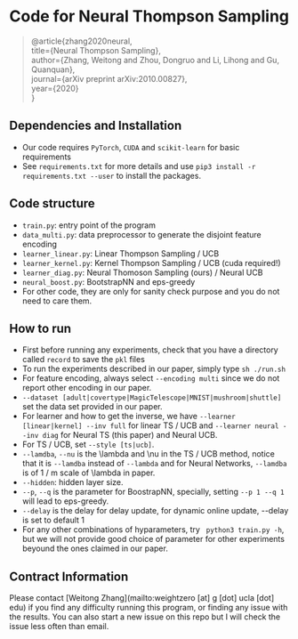 # Code for Neural Thompson Sampling

> @article{zhang2020neural,  
>  title={Neural Thompson Sampling},  
>  author={Zhang, Weitong and Zhou, Dongruo and Li, Lihong and Gu, Quanquan},  
>  journal={arXiv preprint arXiv:2010.00827},  
>  year={2020}  
>}  

## Dependencies and Installation

- Our code requires `PyTorch`, `CUDA` and `scikit-learn` for basic requirements
- See `requirements.txt` for more details and use `pip3 install -r requirements.txt --user` to install the packages.

## Code structure

- `train.py`: entry point of the program
- `data_multi.py`: data preprocessor to generate the disjoint feature encoding
- `learner_linear.py`: Linear Thompson Sampling / UCB
- `learner_kernel.py`: Kernel Thompson Sampling / UCB (cuda required!)
- `learner_diag.py`: Neural Thomoson Sampling (ours) / Neural UCB
- `neural_boost.py`: BootstrapNN and eps-greedy
- For other code, they are only for sanity check purpose and you do not need to care them.

## How to run

- First before running any experiments, check that you have a directory called `record` to save the `pkl` files
- To run the experiments described in our paper, simply type `sh ./run.sh`
- For feature encoding, always select `--encoding multi` since we do not report other encoding in our paper.
- `--dataset [adult|covertype|MagicTelescope|MNIST|mushroom|shuttle]` set the data set provided in our paper.
- For learner and how to get the inverse, we have ``--learner [linear|kernel] --inv full`` for linear TS / UCB and ``--learner neural --inv diag`` for Neural TS (this paper) and Neural UCB.
- For TS / UCB, set `--style [ts|ucb]`.
- `--lamdba`, `--nu` is the \lambda and \nu in the TS / UCB method, notice that it is `--lamdba` instead of `--lambda` and for Neural Networks, `--lamdba` is of 1 / m scale of \lambda in paper.
- `--hidden`: hidden layer size.
- `--p`, `--q` is the parameter for BoostrapNN, specially, setting `--p 1 --q 1` will lead to eps-greedy.
- `--delay` is the delay for delay update, for dynamic online update, --delay is set to default 1
- For any other combinations of hyparameters, try ``` python3 train.py -h```, but we will not provide good choice of parameter for other experiments beyound the ones claimed in our paper.

## Contract Information

Please contact [Weitong Zhang](mailto:weightzero [at] g [dot] ucla [dot] edu) if you find any difficulty running this program, or finding any issue with the results. You can also start a new issue on this repo but I will check the issue less often than email.
